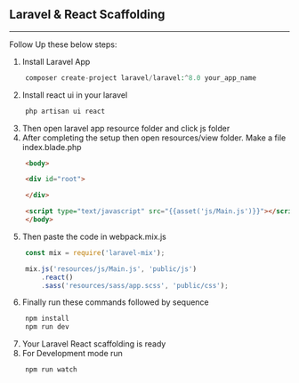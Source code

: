 ## Laravel & React Scaffolding
--------------------------------

Follow Up these below steps:

1. Install Laravel App
```php 
    composer create-project laravel/laravel:^8.0 your_app_name
```

2. Install react ui in your laravel
```php 
    php artisan ui react
```

3. Then open laravel app resource folder and click js folder
4. After completing the setup then open resources/view folder. Make a file index.blade.php 
```html 
    <body>

    <div id="root">

    </div>

    <script type="text/javascript" src="{{asset('js/Main.js')}}"></script>
    </body>
```

5. Then paste the code in webpack.mix.js 
```javascript 
    const mix = require('laravel-mix');

    mix.js('resources/js/Main.js', 'public/js')
        .react()
        .sass('resources/sass/app.scss', 'public/css');
```

6. Finally run these commands followed by sequence 
```javascript 
    npm install
    npm run dev
```

7. Your Laravel React scaffolding is ready
8. For Development mode run 
```php
    npm run watch
```





